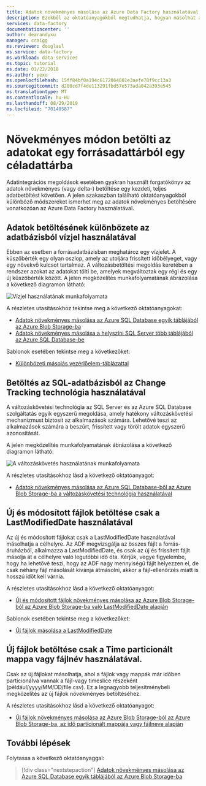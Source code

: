 ```yaml
---
title: Adatok növekményes másolása az Azure Data Factory használatával | Microsoft Docs
description: Ezekből az oktatóanyagokból megtudhatja, hogyan másolhat adatokat növekményes módon egy forrásadattárból egy céladattárba. Az első kimásolja az adatokat egy táblából.
services: data-factory
documentationcenter: ''
author: dearandyxu
manager: craigg
ms.reviewer: douglasl
ms.service: data-factory
ms.workload: data-services
ms.topic: tutorial
ms.date: 01/22/2018
ms.author: yexu
ms.openlocfilehash: 15ff84bf8a194c6172864601e3aefe78f9cc13a3
ms.sourcegitcommit: d200cd7f4de113291fbd57e573ada042a393e545
ms.translationtype: MT
ms.contentlocale: hu-HU
ms.lasthandoff: 08/29/2019
ms.locfileid: "70140587"
---
```

# <a name="incrementally-load-data-from-a-source-data-store-to-a-destination-data-store"></a>Növekményes módon betölti az adatokat egy forrásadattárból egy céladattárba

Adatintegrációs megoldások esetében gyakran használt forgatókönyv az adatok növekményes (vagy delta-) betöltése egy kezdeti, teljes adatbetöltést követően. A jelen szakaszban található oktatóanyagokból különböző módszereket ismerhet meg az adatok növekményes betöltésére vonatkozóan az Azure Data Factory használatával.

## <a name="delta-data-loading-from-database-by-using-a-watermark"></a>Adatok betöltésének különbözete az adatbázisból vízjel használatával
Ebben az esetben a forrásadatbázisban meghatároz egy vízjelet. A küszöbérték egy olyan oszlop, amely az utoljára frissített időbélyeget, vagy egy növekvő kulcsot tartalmaz. A változásbetöltési megoldás keretében a rendszer azokat az adatokat tölti be, amelyek megváltoztak egy régi és egy új küszöbérték között. A jelen megközelítés munkafolyamatának ábrázolása a következő diagramon látható: 

![Vízjel használatának munkafolyamata](media/tutorial-incremental-copy-overview/workflow-using-watermark.png)

A részletes utasításokhoz tekintse meg a következő oktatóanyagokat: 
- [Adatok növekményes másolása az Azure SQL Database egyik táblájából az Azure Blob Storage-ba](tutorial-incremental-copy-powershell.md)
- [Adatok növekményes másolása a helyszíni SQL Server több táblájából az Azure SQL Database-be](tutorial-incremental-copy-multiple-tables-powershell.md)

Sablonok esetében tekintse meg a következőket:
- [Különbözeti másolás vezérlőelem-táblázattal](solution-template-delta-copy-with-control-table.md)

## <a name="delta-data-loading-from-sql-db-by-using-the-change-tracking-technology"></a>Betöltés az SQL-adatbázisból az Change Tracking technológia használatával
A változáskövetési technológia az SQL Server és az Azure SQL Database szolgáltatás egyik egyszerű megoldása, amely hatékony változáskövetési mechanizmust biztosít az alkalmazások számára. Lehetővé teszi az alkalmazások számára a beszúrt, frissített vagy törölt adatok egyszerű azonosítását. 

A jelen megközelítés munkafolyamatának ábrázolása a következő diagramon látható:

![A változáskövetés használatának munkafolyamata](media/tutorial-incremental-copy-overview/workflow-using-change-tracking.png)

A részletes utasításokhoz lásd a következő oktatóanyagot: <br/>
- [Adatok növekményes másolása az Azure SQL Database-ből az Azure Blob Storage-ba a változáskövetési technológia használatával](tutorial-incremental-copy-change-tracking-feature-powershell.md)

## <a name="loading-new-and-changed-files-only-by-using-lastmodifieddate"></a>Új és módosított fájlok betöltése csak a LastModifiedDate használatával
Az új és módosított fájlokat csak a LastModifiedDate használatával másolhatja a célhelyre. Az ADF megvizsgálja az összes fájlt a forrás-áruházból, alkalmazza a LastModifiedDate, és csak az új és frissített fájlt másolja át a célhelyre való legutóbbi idő óta.  Kérjük, vegye figyelembe, hogy ha lehetővé teszi, hogy az ADF nagy mennyiségű fájlt helyezzen el, de csak néhány fájl másolását kívánja átmásolni, akkor a fájl-ellenőrzés miatt is hosszú időt kell várnia.   

A részletes utasításokhoz lásd a következő oktatóanyagot: <br/>
- [Új és módosított fájlok növekményes másolása az Azure Blob Storage-ból az Azure Blob Storage-ba való LastModifiedDate alapján](tutorial-incremental-copy-lastmodified-copy-data-tool.md)

Sablonok esetében tekintse meg a következőket:
- [Új fájlok másolása a LastModifiedDate](solution-template-copy-new-files-lastmodifieddate.md)

## <a name="loading-new-files-only-by-using-time-partitioned-folder-or-file-name"></a>Új fájlok betöltése csak a Time particionált mappa vagy fájlnév használatával.
Csak az új fájlokat másolhatja, ahol a fájlok vagy mappák már időben particionálva vannak a fájl-vagy timeslice részeként (például/yyyy/MM/DD/file.csv). Ez a legnagyobb teljesítménybeli megközelítés az új fájlok növekményes betöltéséhez. 

A részletes utasításokhoz lásd a következő oktatóanyagot: <br/>
- [Új fájlok növekményes másolása az Azure Blob Storage-ból az Azure Blob Storage-ba, az idő particionált mappája vagy fájlneve alapján](tutorial-incremental-copy-partitioned-file-name-copy-data-tool.md)

## <a name="next-steps"></a>További lépések
Folytassa a következő oktatóanyaggal: 

> [!div class="nextstepaction"]
>[Adatok növekményes másolása az Azure SQL Database egyik táblájából az Azure Blob Storage-ba](tutorial-incremental-copy-powershell.md)

